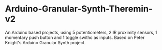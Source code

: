 # Arduino-Granular-Synth-Theremin-v2
An Arduino based projects, using 5 potentiometers, 2 IR proximity sensors, 1 momentary push button and 1 toggle swithc  as inputs.
Based on Peter Knight's Arduino Granular Synth project.
